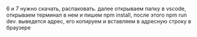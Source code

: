 6 и 7 нужно скачать, распаковать. 
далее открываем папку в vscode, открываем терминал в нем и пишем npm install, после этого npm run dev. 
выведется адрес, его копируем и вставляем в адресную строку в браузере
